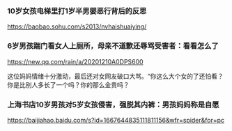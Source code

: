 ### 10岁女孩电梯里打1岁半男婴恶行背后的反思
https://baobao.sohu.com/s2013/nvhaishuaiying/

### 6岁男孩踹门看女人上厕所，母亲不道歉还辱骂受害者：看看怎么了
https://new.qq.com/rain/a/20201210A0DPS600

这位妈妈情绪十分激动，最后还对女网友破口大骂。“你这么大个女的了还怕看？你是比别人多长了一个吗？你的那么金贵吗？

### 上海书店10岁男孩对5岁女孩侵害，强脱其内裤：男孩妈妈称是自愿
https://baijiahao.baidu.com/s?id=1667644835111811156&wfr=spider&for=pc
